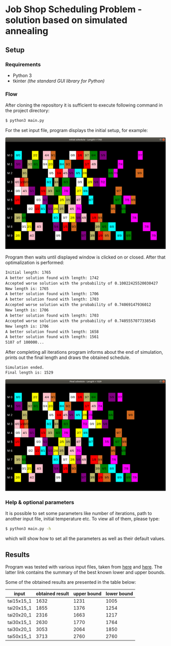 # Job Shop Scheduling Problem - solution based on simulated annealing


## Setup 
### Requirements
 - Python 3
 - tkinter _(the standard GUI library for Python)_
### Flow
After cloning the repository it is sufficient to execute following command in the project directory:

```sh
$ python3 main.py
```

For the set input file, program displays the initial setup, for example:

![Initial setup](initial.png)

Program then waits until displayed window is clicked on or closed. After that optimalization is performed:

```sh
Initial length: 1765
A better solution found with length: 1742
Accepted worse solution with the probability of 0.10022425520030427
New length is: 1765
A better solution found with length: 1706
A better solution found with length: 1703
Accepted worse solution with the probability of 0.74069147936012
New length is: 1706
A better solution found with length: 1703
Accepted worse solution with the probability of 0.7405557077338545
New length is: 1706
A better solution found with length: 1658
A better solution found with length: 1561
5107 of 100000...
```

After completing all iterations program informs about the end of simulation, prints out the final length and draws the obtained schedule.

```
Simulation ended.
Final length is: 1529
```

![Final setup](after.png)

### Help & optional parameters

It is possible to set some parameters like number of iterations, path to another input file, initial temperature etc. To view all of them, please type:

```sh
$ python3 main.py -h
```

which will show how to set all the parameters as well as their default values.

## Results

Program was tested with various input files, taken from [here](http://people.brunel.ac.uk/~mastjjb/jeb/orlib/files/jobshop1.txt) and [here](http://mistic.heig-vd.ch/taillard/problemes.dir/ordonnancement.dir/ordonnancement.html). The latter link contains the summary of the best known lower and upper bounds.

Some of the obtained results are presented in the table below:

| input      | obtained result | upper bound | lower bound |
|------------|-----------------|-------------|-------------|
| tai15x15_1 | 1632            | 1231        | 1005        |
| tai20x15_1 | 1855            | 1376        | 1254        |
| tai20x20_1 | 2316            | 1663        | 1217        |
| tai30x15_1 | 2630            | 1770        | 1764        |
| tai30x20_1 | 3053            | 2064        | 1850        |
| tai50x15_1 | 3713            | 2760        | 2760        |




